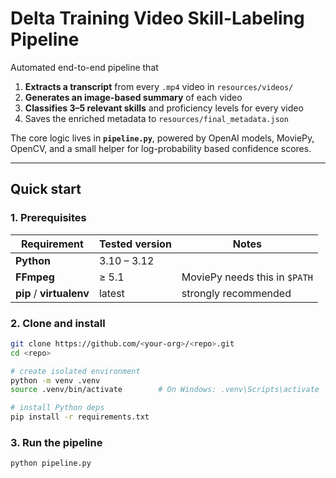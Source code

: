 # Delta Training Video Skill-Labeling Pipeline

Automated end-to-end pipeline that

1. **Extracts a transcript** from every `.mp4` video in `resources/videos/`
2. **Generates an image-based summary** of each video
3. **Classifies 3–5 relevant skills** and proficiency levels for every video
4. Saves the enriched metadata to `resources/final_metadata.json`

The core logic lives in **`pipeline.py`**, powered by OpenAI models, MoviePy, OpenCV, and a small helper for log-probability based confidence scores.

---

## Quick start

### 1. Prerequisites

| Requirement              | Tested version | Notes                         |
| ------------------------ | -------------- | ----------------------------- |
| **Python**               | 3.10 – 3.12    |                               |
| **FFmpeg**               | ≥ 5.1          | MoviePy needs this in `$PATH` |
| **pip** / **virtualenv** | latest         | strongly recommended          |

### 2. Clone and install

```bash
git clone https://github.com/<your-org>/<repo>.git
cd <repo>

# create isolated environment
python -m venv .venv
source .venv/bin/activate        # On Windows: .venv\Scripts\activate

# install Python deps
pip install -r requirements.txt
```

### 3. Run the pipeline

```bash
python pipeline.py
```
